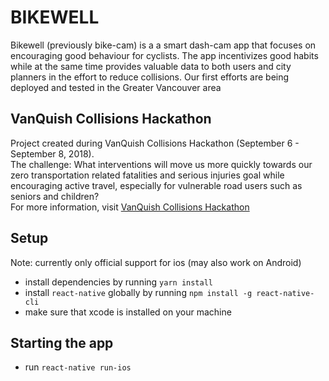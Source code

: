 # BIKEWELL

Bikewell (previously bike-cam) is a a smart dash-cam app that focuses on encouraging good behaviour for cyclists. The app incentivizes good habits while at the same time provides valuable data to both users and city planners in the effort to reduce collisions. Our first efforts are being deployed and tested in the Greater Vancouver area

## VanQuish Collisions Hackathon

Project created during VanQuish Collisions Hackathon (September 6 - September 8, 2018).  
The challenge: What interventions will move us more quickly towards our zero transportation related fatalities and serious injuries goal while encouraging active travel, especially for vulnerable road users such as seniors and children?  
For more information, visit [VanQuish Collisions Hackathon](https://vancouver.ca/streets-transportation/vanquish-collisions-hackathon.aspx)

## Setup

Note: currently only official support for ios (may also work on Android)

* install dependencies by running `yarn install`
* install `react-native` globally by running `npm install -g react-native-cli`
* make sure that xcode is installed on your machine

## Starting the app

* run `react-native run-ios`
